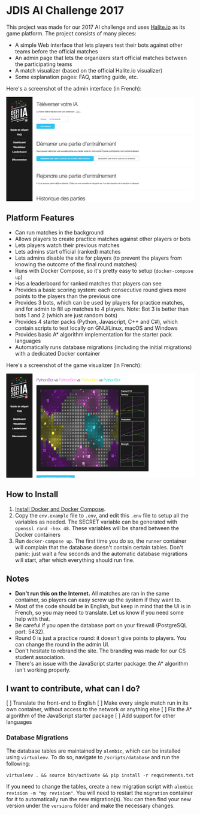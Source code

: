 # JDIS AI Challenge 2017
This project was made for our 2017 AI challenge and uses [Halite.io](https://halite.io/) as its game platform. The project consists of many pieces:

- A simple Web interface that lets players test their bots against other teams before the official matches
- An admin page that lets the organizers start official matches between the participating teams
- A match visualizer (based on the official Halite.io visualizer)
- Some explanation pages: FAQ, starting guide, etc.

Here's a screenshot of the admin interface (in French):

![Admin interface](admin_interface.png)

## Platform Features
- Can run matches in the background
- Allows players to create practice matches against other players or bots
- Lets players watch their previous matches
- Lets admins start official (ranked) matches
- Lets admins disable the site for players (to prevent the players from knowing the outcome of the final round matches)
- Runs with Docker Compose, so it's pretty easy to setup (`docker-compose up`)
- Has a leaderboard for ranked matches that players can see
- Provides a basic scoring system: each consecutive round gives more points to the players than the previous one
- Provides 3 bots, which can be used by players for practice matches, and for admin to fill up matches to 4 players. Note: Bot 3 is better than bots 1 and 2 (which are just random bots)
- Provides 4 starter packs (Python, Javascript, C++ and C#), which contain scripts to test locally on GNU/Linux, macOS and Windows
- Provides basic A\* algorithm implementation for the starter pack languages
- Automatically runs database migrations (including the initial migrations) with a dedicated Docker container

Here's a screenshot of the game visualizer (in French):

![Game viewer](game_viewer.png)

## How to Install

1. [Install Docker and Docker Compose](https://docs.docker.com/compose/install/).
2. Copy the `env.example` file to `.env`, and edit this `.env` file to setup all the variables as needed. The SECRET variable can be generated with `openssl rand -hex 48`. These variables will be shared between the Docker containers
3. Run `docker-compose up`. The first time you do so, the `runner` container will complain that the database doesn't contain certain tables. Don't panic: just wait a few seconds and the automatic database migrations will start, after which everything should run fine.

## Notes
- **Don't run this on the Internet.** All matches are ran in the same container, so players can easy screw up the system if they want to.
- Most of the code should be in English, but keep in mind that the UI is in French, so you may need to translate. Let us know if you need some help with that.
- Be careful if you open the database port on your firewall (PostgreSQL port: 5432).
- Round 0 is just a practice round: it doesn't give points to players. You can change the round in the admin UI.
- Don't hesitate to rebrand the site. The branding was made for our CS student association.
- There's an issue with the JavaScript starter package: the A\* algorithm isn't working properly.

## I want to contribute, what can I do?
[ ] Translate the front-end to English
[ ] Make every single match run in its own container, without access to the network or anything else
[ ] Fix the A\* algorithm of the JavaScript starter package
[ ] Add support for other languages

### Database Migrations
The database tables are maintained by `alembic`, which can be installed using `virtualenv`. To do so, navigate to `/scripts/database` and run the following: 

```
virtualenv . && source bin/activate && pip install -r requirements.txt
```

If you need to change the tables, create a new migration script with `alembic revision -m "my revision"`. You will need to restart the `migration` container for it to automatically run the new migration(s). You can then find your new version under the `versions` folder and make the necessary changes.

